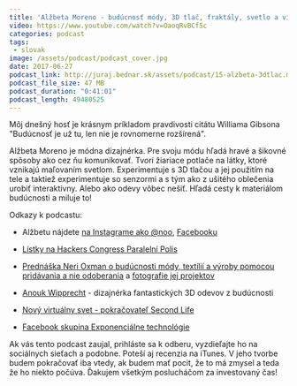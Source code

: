 ```yaml
---
title: 'Alžbeta Moreno - budúcnosť módy, 3D tlač, fraktály, svetlo a virtuálna realita'
video: https://www.youtube.com/watch?v=OaoqRvBCf5c
categories: podcast
tags:
 - slovak
image: /assets/podcast/podcast_cover.jpg
date: 2017-06-27
podcast_link: http://juraj.bednar.sk/assets/podcast/15-alzbeta-3dtlac.mp3
podcast_file_size: 47 MB
podcast_duration: "0:41:01"
podcast_length: 49480525
---
```


Môj dnešný hosť je krásnym príkladom pravdivosti citátu Williama Gibsona
"Budúcnosť je už tu, len nie je rovnomerne rozšírená".

Alžbeta Moreno je módna dizajnérka. Pre svoju módu hľadá hravé a šikovné spôsoby ako cez ňu komunikovať. Tvorí žiariace potlače na látky, ktoré vznikajú maľovaním svetlom. Experimentuje s 3D tlačou a jej použitím na tele a taktiež experimentuje so senzormi a s tým ako z ušitého oblečenia urobiť interaktívny. Alebo ako odevy vôbec nešiť. Hľadá cesty k materiálom budúcnosti a miluje to!

<!--more-->

Odkazy k podcastu:

 * Alžbetu nájdete [na Instagrame ako @noo](https://www.instagram.com/alzbeta.moreno/), [Facebooku](https://www.facebook.com/noolightfashion/)

 * [Lístky na Hackers Congress Paralelní Polis](https://tickets.paralelnipolis.cz/hcpp17/56-full-hcpp17-ticket)

 * [Prednáška Neri Oxman o budúcnosti módy, textílií a výroby pomocou pridávania a nie odoberania](https://www.ted.com/talks/neri_oxman_design_at_the_intersection_of_technology_and_biology) a [fotografie jej projektov](http://neri.media.mit.edu/projects/details/zuhal)

 * [Anouk Wipprecht](http://www.anoukwipprecht.nl/) - dizajnérka fantastických 3D odevov z budúcnosti

 * [Nový virtuálny svet - pokračovateľ Second Life](https://singularityhub.com/2017/06/23/new-virtual-world-sansar-is-ready-to-pick-up-where-second-life-left-off/)

 * [Facebook skupina Exponenciálne technológie](https://www.facebook.com/groups/242658132854230)

Ak vás tento podcast zaujal, prihláste sa k odberu, vyzdieľajte ho na sociálnych sieťach a podobne. Poteší aj recenzia na iTunes. V jeho tvorbe budem pokračovať iba vtedy, ak budem mať pocit, že to má zmysel a teda že ho niekto počúva. Ďakujem všetkým poslucháčom za investovaný čas!

